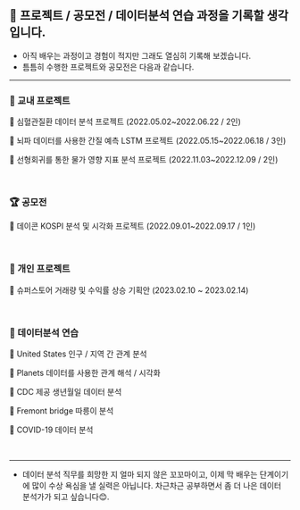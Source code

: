 <br>  

  
## 📶 프로젝트 / 공모전 / 데이터분석 연습 과정을 기록할 생각입니다.  

- 아직 배우는 과정이고 경험이 적지만 그래도 열심히 기록해 보겠습니다.
- 틈틈히 수행한 프로젝트와 공모전은 다음과 같습니다.<br>   

***  


### 🏫 교내 프로젝트  

 
  🚩 심혈관질환 데이터 분석 프로젝트 (2022.05.02~2022.06.22 / 2인)  
  
  🚩 뇌파 데이터를 사용한 간질 예측 LSTM 프로젝트 (2022.05.15~2022.06.18 / 3인)  
  
  🚩 선형회귀를 통한 물가 영향 지표 분석 프로젝트 (2022.11.03~2022.12.09 / 2인)   
  
  
  
<br>  
  
### 🏆 공모전  


  🚩 데이콘 KOSPI 분석 및 시각화 프로젝트 (2022.09.01~2022.09.17 / 1인)  
  
<br>  

### 🙂 개인 프로젝트  

  🚩 슈퍼스토어 거래량 및 수익률 상승 기획안 (2023.02.10 ~ 2023.02.14)  
  
<br>  

### 🏃‍ 데이터분석 연습  

  🚩 United States 인구 / 지역 간 관계 분석  
  
  🚩 Planets 데이터를 사용한 관계 해석 / 시각화  
  
  🚩 CDC 제공 생년월일 데이터 분석  
  
  🚩 Fremont bridge 따릉이 분석  
  
  🚩 COVID-19 데이터 분석  
  

<br>  

***  


- 데이터 분석 직무를 희망한 지 얼마 되지 않은 꼬꼬마이고, 이제 막 배우는 단계이기에 많이 수상 욕심을 낼 실력은 아닙니다. 차근차근 공부하면서 좀 더 나은 데이터 분석가가 되고 싶습니다😊.
